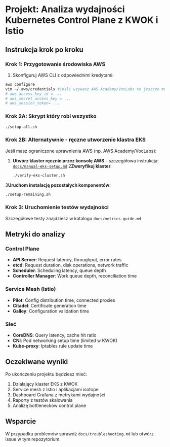 # Projekt: Analiza wydajności Kubernetes Control Plane z KWOK i Istio

[//]: # (## Przegląd projektu)

[//]: # ()
[//]: # (Ten projekt demonstruje jak:)

[//]: # (1. Zainstalować symulator KWOK na klastrze EKS)

[//]: # (2. Wygenerować aplikacje service mesh za pomocą Istio isotope)

[//]: # (3. Przeprowadzić analizę wydajności Kubernetes control plane podczas skalowania)

[//]: # ()
[//]: # (## Wymagania wstępne)

[//]: # ()
[//]: # (- Konto AWS z odpowiednimi uprawnieniami)

[//]: # (- AWS CLI skonfigurowane)

[//]: # (- kubectl zainstalowane)

[//]: # (- Helm 3.x)

[//]: # (- Docker &#40;opcjonalnie&#41;)

[//]: # ()
[//]: # (## Struktura projektu)

[//]: # ()
[//]: # (```)

[//]: # (├── README.md                   # Ta instrukcja)

[//]: # (├── scripts/                    # Skrypty instalacyjne i konfiguracyjne)

[//]: # (│   ├── 01-setup-eks.sh        # Instalacja klastra EKS)

[//]: # (│   ├── 02-install-kwok.sh     # Instalacja KWOK)

[//]: # (│   ├── 03-install-istio.sh    # Instalacja Istio)

[//]: # (│   ├── 04-deploy-isotope.sh   # Wdrożenie aplikacji isotope)

[//]: # (│   └── 05-monitoring.sh       # Konfiguracja monitorowania)

[//]: # (├── configs/                    # Pliki konfiguracyjne)

[//]: # (│   ├── cluster-config.yaml    # Konfiguracja klastra EKS)

[//]: # (│   ├── kwok-config.yaml       # Konfiguracja KWOK)

[//]: # (│   ├── istio-config.yaml      # Konfiguracja Istio)

[//]: # (│   └── isotope-topology.yaml  # Topologia aplikacji isotope)

[//]: # (├── monitoring/                 # Konfiguracje monitorowania)

[//]: # (│   ├── prometheus-config.yaml)

[//]: # (│   ├── grafana-dashboards/)

[//]: # (│   └── alerts.yaml)

[//]: # (└── docs/                      # Dodatkowa dokumentacja)

[//]: # (    ├── metrics-guide.md)

[//]: # (    └── troubleshooting.md)

[//]: # (```)

## Instrukcja krok po kroku

### Krok 1: Przygotowanie środowiska AWS

1. Skonfiguruj AWS CLI z odpowiednimi kredytami:
```bash
aws configure
vim ~/.aws/credentials #jesli uzywasz AWS Academy/VocLabs to jeszcze musisz mieć tutaj tez odpowiednie pola :
# aws_access_key_id = ...
# aws_secret_access_key = ...
# aws_session_token= ...
```

### Krok 2A: Skrypt który robi wszystko

```bash
./setup-all.sh
```

### Krok 2B: Alternatywnie - ręczne utworzenie klastra EKS

Jeśli masz ograniczone uprawnienia AWS (np. AWS Academy/VocLabs):

1. **Utwórz klaster ręcznie przez konsolę AWS** - szczegółowa instrukcja: [`docs/manual-eks-setup.md`](docs/manual-eks-setup.md)
2**Zweryfikuj klaster**:
   ```bash
   ./verify-eks-cluster.sh
   ```
3**Uruchom instalację pozostałych komponentów**:
   ```bash
   ./setup-remaining.sh
   ```

### Krok 3: Uruchomienie testów wydajności

Szczegółowe testy znajdziesz w katalogu `docs/metrics-guide.md`

## Metryki do analizy

### Control Plane
- **API Server**: Request latency, throughput, error rates
- **etcd**: Request duration, disk operations, network traffic
- **Scheduler**: Scheduling latency, queue depth
- **Controller Manager**: Work queue depth, reconciliation time

### Service Mesh (Istio)
- **Pilot**: Config distribution time, connected proxies
- **Citadel**: Certificate generation time
- **Galley**: Configuration validation time

### Sieć
- **CoreDNS**: Query latency, cache hit ratio
- **CNI**: Pod networking setup time (limited w KWOK)
- **Kube-proxy**: Iptables rule update time

## Oczekiwane wyniki

Po ukończeniu projektu będziesz mieć:
1. Działający klaster EKS z KWOK
2. Service mesh z Istio i aplikacjami isotope
3. Dashboard Grafana z metrykami wydajności
4. Raporty z testów skalowania
5. Analizę bottlenecków control plane

## Wsparcie

W przypadku problemów sprawdź `docs/troubleshooting.md` lub otwórz issue w tym repozytorium.